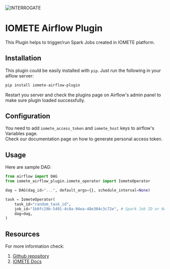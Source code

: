 ![INTERROGATE](https://github.com/iomete/iomete-python-monorepo/blob/main/iomete-airflow-plugin/interrogate_badge.svg?raw=true)

# IOMETE Airflow Plugin

This Plugin helps to trigger/run Spark Jobs created in IOMETE platform.

## Installation

This plugin could be easily installed with `pip`. Just run the following in your aiflow server:
```bash
pip install iomete-airflow-plugin
```
Restart you server and check the plugins page on Airflow's admin panel to make sure plugin loaded successfully.

## Configuration

You need to add `iomete_access_token` and `iomete_host` keys to airflow's Variables page.  
Check our documentation page on how to generate personal access token.

## Usage

Here are sample DAG:
```python
from airflow import DAG
from iomete_airflow_plugin.iomete_operator import IometeOperator

dag = DAG(dag_id="...", default_args={}, schedule_interval=None)

task = IometeOperator(
    task_id="random_task_id",
    job_id="1b0fc29b-5491-4c0a-94ea-48e304c3c72e", # Spark Job ID or Name in IOMETE platform.
    dag=dag,
)

```

## Resources
For more information check: 
1. [Github repository](https://github.com/iomete/iomete-airflow-plugin)
2. [IOMETE Docs](https://iomete.com/docs)
